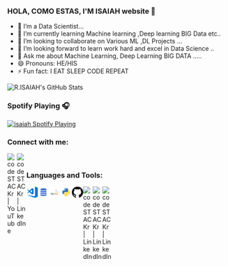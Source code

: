 ### HOLA, COMO ESTAS, I'M ISAIAH website  👋

- 🔭 I’m a Data Scientist...
- 🌱 I’m currently learning Machine learning ,Deep learning BIG Data  etc..
- 👯 I’m looking to collaborate on Various ML ,DL Projects ...
- 🤔 I’m looking forward to learn work hard and excel in Data Science ..
- 💬 Ask me about Machine Learning, Deep Learning BIG DATA .....
- 😄 Pronouns: HE/HIS
- ⚡ Fun fact: I EAT SLEEP CODE REPEAT

![R.ISAIAH's GitHub Stats](https://github-readme-stats.vercel.app/api?username=ISAIAH-Git&count_private=true&theme=gotham)


### Spotify Playing 🎧
[<img src="https://now-playing-codestackr.vercel.app/api/spotify-playing" alt="isaiah Spotify Playing" width="350" />](https://www.spotify.com/in/account/overview/?utm_source=play&utm_campaign=wwwredirect)


### Connect with me:

<img align="left" alt="codeSTACKr | YouTube" width="22px" src="https://cdn.jsdelivr.net/npm/simple-icons@v3/icons/youtube.svg" />
<img align="left" alt="codeSTACKr | LinkedIn" width="22px" src="https://cdn.jsdelivr.net/npm/simple-icons@v3/icons/linkedin.svg" />
<br/>

### Languages and Tools:

<img align="left" alt="Visual Studio Code" width="26px" src="https://raw.githubusercontent.com/github/explore/80688e429a7d4ef2fca1e82350fe8e3517d3494d/topics/visual-studio-code/visual-studio-code.png" />
<img align="left" alt="SQL" width="26px" src="https://raw.githubusercontent.com/github/explore/80688e429a7d4ef2fca1e82350fe8e3517d3494d/topics/sql/sql.png" />
<img align="left" alt="MySQL" width="26px" src="https://raw.githubusercontent.com/github/explore/80688e429a7d4ef2fca1e82350fe8e3517d3494d/topics/mysql/mysql.png" />
<img align="left" alt="Python" width="26px" src="https://raw.githubusercontent.com/github/explore/80688e429a7d4ef2fca1e82350fe8e3517d3494d/topics/python/python.png" />
<img align="left" alt="GitHub" width="26px" src="https://raw.githubusercontent.com/github/explore/78df643247d429f6cc873026c0622819ad797942/topics/github/github.png" />
<img align="left" alt="codeSTACKr | LinkedIn" width="22px" src="https://cdn.jsdelivr.net/npm/simple-icons@v3/icons/numpy.svg" />
<img align="left" alt="codeSTACKr | LinkedIn" width="22px" src="https://cdn.jsdelivr.net/npm/simple-icons@v3/icons/pandas.svg" />
<img align="left" alt="codeSTACKr | LinkedIn" width="22px" src="https://cdn.jsdelivr.net/npm/simple-icons@v3/icons/tableau.svg" />


<br />

